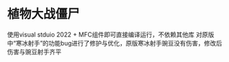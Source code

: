 # 植物大战僵尸
使用visual stduio 2022 + MFC组件即可直接编译运行，不依赖其他库
对原版中“寒冰射手”的功能bug进行了修护与优化，原版寒冰射手豌豆没有伤害，修改后伤害与豌豆射手齐平
